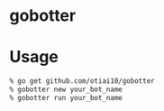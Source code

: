 # gobotter

# Usage

```sh
% go get github.com/otiai10/gobotter
% gobotter new your_bot_name
% gobotter run your_bot_name
```
